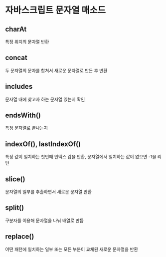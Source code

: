 # 자바스크립트 문자열 매소드

## charAt

특정 위치의 문자열 반환

## concat

두 문자열의 문자를 합쳐서 새로운 문자열로 만든 후 반환

## includes

문자열 내에 찾고자 하는 문자열 있는지 확인

## endsWith()

특정 문자열로 끝나는지

## indexOf(), lastIndexOf()

특정 값이 일치하는 첫번째 인덱스 갑을 반환, 문자열에서 일치하는 값이 없으면 -1을 리턴

## slice()

문자열의 일부를 추출하면서 새로운 문자열 반환

## split()

구분자를 이용해 문자열을 나눠 배열로 만듬

## replace()

어떤 패턴에 일치하는 일부 또는 모든 부분이 교체된 새로운 문자열을 반환